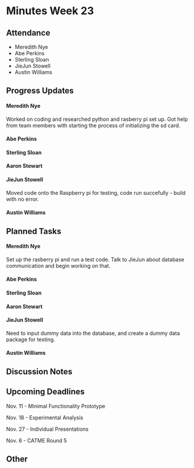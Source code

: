 # Minutes Week 23

## Attendance
   - Meredith Nye
   - Abe Perkins
   - Sterling Sloan
   - JieJun Stowell
   - Austin Williams

## Progress Updates
#### Meredith Nye
Worked on coding and researched python and rasberry pi set up. Got help from team members with starting the process of initializing the sd card. 
#### Abe Perkins
#### Sterling Sloan
#### Aaron Stewart
#### JieJun Stowell
Moved code onto the Raspberry pi for testing, code run succefully - build with no error.
#### Austin Williams

## Planned Tasks
#### Meredith Nye
Set up the rasberry pi and run a test code. Talk to JieJun about database communication and begin working on that.
#### Abe Perkins
#### Sterling Sloan
#### Aaron Stewart
#### JieJun Stowell
Need to input dummy data into the database, and create a dummy data package for testing.
#### Austin Williams

## Discussion Notes

## Upcoming Deadlines
Nov. 11 - Minimal Functionality Prototype

Nov. 18 - Experimental Analysis

Nov. 27 - Individual Presentations

Nov. 6 - CATME Round 5
## Other
